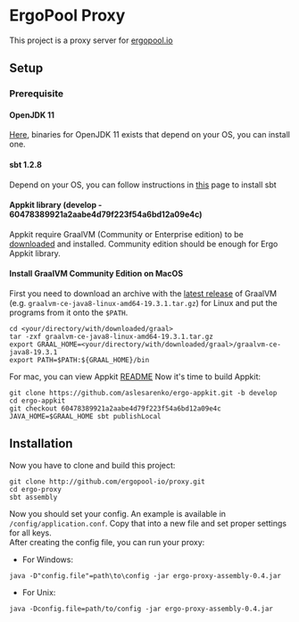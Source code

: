 # ErgoPool Proxy
This project is a proxy server for [ergopool.io](https://ergopool.io)
## Setup
### Prerequisite
#### OpenJDK 11
[Here](https://jdk.java.net/java-se-ri/11), binaries for OpenJDK 11 exists that depend on your OS, you can install one.
#### sbt 1.2.8
Depend on your OS, you can follow instructions in [this](https://www.scala-sbt.org/1.0/docs/Setup.html) page to install sbt
#### Appkit library (develop - 60478389921a2aabe4d79f223f54a6bd12a09e4c)
Appkit require GraalVM (Community or Enterprise edition) to be
[downloaded](https://www.graalvm.org/downloads/) and installed. Community
edition should be enough for Ergo Appkit library.

#### Install GraalVM Community Edition on MacOS

First you need to download an archive with the [latest
release](https://github.com/oracle/graal/releases) of GraalVM (e.g.
`graalvm-ce-java8-linux-amd64-19.3.1.tar.gz`) for Linux and put the programs from it
onto the `$PATH`.

```shell script
cd <your/directory/with/downloaded/graal>
tar -zxf graalvm-ce-java8-linux-amd64-19.3.1.tar.gz
export GRAAL_HOME=<your/directory/with/downloaded/graal>/graalvm-ce-java8-19.3.1
export PATH=$PATH:${GRAAL_HOME}/bin
```
For mac, you can view Appkit [README](https://github.com/aslesarenko/ergo-appkit/tree/60478389921a2aabe4d79f223f54a6bd12a09e4c)
Now it's time to build Appkit:
```shell script
git clone https://github.com/aslesarenko/ergo-appkit.git -b develop
cd ergo-appkit
git checkout 60478389921a2aabe4d79f223f54a6bd12a09e4c
JAVA_HOME=$GRAAL_HOME sbt publishLocal
```
## Installation
Now you have to clone and build this project:
```shell script
git clone http://github.com/ergopool-io/proxy.git
cd ergo-proxy
sbt assembly
```
Now you should set your config. An example is available in `/config/application.conf`.
Copy that into a new file and set proper settings for all keys.  
After creating the config file, you can run your proxy:  
* For Windows:
```shell script
java -D"config.file"=path\to\config -jar ergo-proxy-assembly-0.4.jar
```
* For Unix:
```shell script
java -Dconfig.file=path/to/config -jar ergo-proxy-assembly-0.4.jar
```


